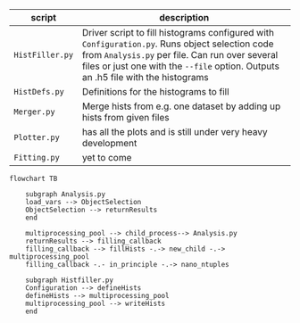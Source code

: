 | script          | description                                                                                                                                                                                                                           |
| --------------- | ------------------------------------------------------------------------------------------------------------------------------------------------------------------------------------------------------------------------------------- |
| `HistFiller.py` | Driver script to fill histograms configured with `Configuration.py`. Runs object selection code from `Analysis.py` per file. Can run over several files or just one with the `--file` option. Outputs an .h5 file with the histograms |
| `HistDefs.py`   | Definitions for the histograms to fill                                                                                                                                                                                                |
| `Merger.py`     | Merge hists from e.g. one dataset by adding up hists from given files                                                                                                                                                                 |
| `Plotter.py`    | has all the plots and is still under very heavy development                                                                                                                                                                           |
| `Fitting.py`    | yet to come                                                                                                                                                                                                                           |



```mermaid
flowchart TB

    subgraph Analysis.py
    load_vars --> ObjectSelection
    ObjectSelection --> returnResults
    end

    multiprocessing_pool --> child_process--> Analysis.py
    returnResults --> filling_callback
    filling_callback --> fillHists -.-> new_child -.-> multiprocessing_pool
    filling_callback -.- in_principle -.-> nano_ntuples

    subgraph Histfiller.py
    Configuration --> defineHists
    defineHists --> multiprocessing_pool
    multiprocessing_pool --> writeHists
    end
```

